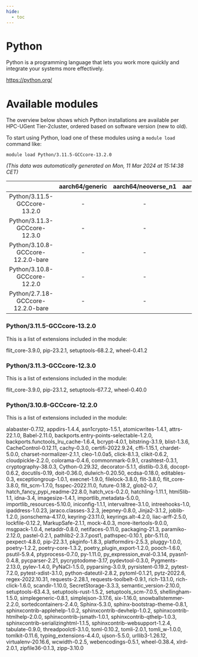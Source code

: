 ```yaml
---
hide:
  - toc
---
```


Python
======


Python is a programming language that lets you work more quickly and integrate your systems more effectively.

https://python.org/
# Available modules


The overview below shows which Python installations are available per HPC-UGent Tier-2cluster, ordered based on software version (new to old).

To start using Python, load one of these modules using a `module load` command like:

```shell
module load Python/3.11.5-GCCcore-13.2.0
```

*(This data was automatically generated on Mon, 11 Mar 2024 at 15:14:38 CET)*  

| |aarch64/generic|aarch64/neoverse_n1|aarch64/neoverse_v1|x86_64/generic|x86_64/amd/zen2|x86_64/amd/zen3|x86_64/intel/haswell|x86_64/intel/skylake_avx512|
| :---: | :---: | :---: | :---: | :---: | :---: | :---: | :---: | :---: |
|Python/3.11.5-GCCcore-13.2.0|-|-|-|-|-|-|-|-|
|Python/3.11.3-GCCcore-12.3.0|-|-|-|-|-|-|-|-|
|Python/3.10.8-GCCcore-12.2.0-bare|-|-|-|-|-|-|-|-|
|Python/3.10.8-GCCcore-12.2.0|-|-|-|-|-|-|-|-|
|Python/2.7.18-GCCcore-12.2.0-bare|-|-|-|-|-|-|-|-|


### Python/3.11.5-GCCcore-13.2.0

This is a list of extensions included in the module:

flit_core-3.9.0, pip-23.2.1, setuptools-68.2.2, wheel-0.41.2

### Python/3.11.3-GCCcore-12.3.0

This is a list of extensions included in the module:

flit_core-3.9.0, pip-23.1.2, setuptools-67.7.2, wheel-0.40.0

### Python/3.10.8-GCCcore-12.2.0

This is a list of extensions included in the module:

alabaster-0.7.12, appdirs-1.4.4, asn1crypto-1.5.1, atomicwrites-1.4.1, attrs-22.1.0, Babel-2.11.0, backports.entry-points-selectable-1.2.0, backports.functools_lru_cache-1.6.4, bcrypt-4.0.1, bitstring-3.1.9, blist-1.3.6, CacheControl-0.12.11, cachy-0.3.0, certifi-2022.9.24, cffi-1.15.1, chardet-5.0.0, charset-normalizer-2.1.1, cleo-1.0.0a5, click-8.1.3, clikit-0.6.2, cloudpickle-2.2.0, colorama-0.4.6, commonmark-0.9.1, crashtest-0.3.1, cryptography-38.0.3, Cython-0.29.32, decorator-5.1.1, distlib-0.3.6, docopt-0.6.2, docutils-0.19, doit-0.36.0, dulwich-0.20.50, ecdsa-0.18.0, editables-0.3, exceptiongroup-1.0.1, execnet-1.9.0, filelock-3.8.0, flit-3.8.0, flit_core-3.8.0, flit_scm-1.7.0, fsspec-2022.11.0, future-0.18.2, glob2-0.7, hatch_fancy_pypi_readme-22.8.0, hatch_vcs-0.2.0, hatchling-1.11.1, html5lib-1.1, idna-3.4, imagesize-1.4.1, importlib_metadata-5.0.0, importlib_resources-5.10.0, iniconfig-1.1.1, intervaltree-3.1.0, intreehooks-1.0, ipaddress-1.0.23, jaraco.classes-3.2.3, jeepney-0.8.0, Jinja2-3.1.2, joblib-1.2.0, jsonschema-4.17.0, keyring-23.11.0, keyrings.alt-4.2.0, liac-arff-2.5.0, lockfile-0.12.2, MarkupSafe-2.1.1, mock-4.0.3, more-itertools-9.0.0, msgpack-1.0.4, netaddr-0.8.0, netifaces-0.11.0, packaging-21.3, paramiko-2.12.0, pastel-0.2.1, pathlib2-2.3.7.post1, pathspec-0.10.1, pbr-5.11.0, pexpect-4.8.0, pip-22.3.1, pkginfo-1.8.3, platformdirs-2.5.3, pluggy-1.0.0, poetry-1.2.2, poetry-core-1.3.2, poetry_plugin_export-1.2.0, pooch-1.6.0, psutil-5.9.4, ptyprocess-0.7.0, py-1.11.0, py_expression_eval-0.3.14, pyasn1-0.4.8, pycparser-2.21, pycryptodome-3.17, pydevtool-0.3.0, Pygments-2.13.0, pylev-1.4.0, PyNaCl-1.5.0, pyparsing-3.0.9, pyrsistent-0.19.2, pytest-7.2.0, pytest-xdist-3.1.0, python-dateutil-2.8.2, pytoml-0.1.21, pytz-2022.6, regex-2022.10.31, requests-2.28.1, requests-toolbelt-0.9.1, rich-13.1.0, rich-click-1.6.0, scandir-1.10.0, SecretStorage-3.3.3, semantic_version-2.10.0, setuptools-63.4.3, setuptools-rust-1.5.2, setuptools_scm-7.0.5, shellingham-1.5.0, simplegeneric-0.8.1, simplejson-3.17.6, six-1.16.0, snowballstemmer-2.2.0, sortedcontainers-2.4.0, Sphinx-5.3.0, sphinx-bootstrap-theme-0.8.1, sphinxcontrib-applehelp-1.0.2, sphinxcontrib-devhelp-1.0.2, sphinxcontrib-htmlhelp-2.0.0, sphinxcontrib-jsmath-1.0.1, sphinxcontrib-qthelp-1.0.3, sphinxcontrib-serializinghtml-1.1.5, sphinxcontrib-websupport-1.2.4, tabulate-0.9.0, threadpoolctl-3.1.0, toml-0.10.2, tomli-2.0.1, tomli_w-1.0.0, tomlkit-0.11.6, typing_extensions-4.4.0, ujson-5.5.0, urllib3-1.26.12, virtualenv-20.16.6, wcwidth-0.2.5, webencodings-0.5.1, wheel-0.38.4, xlrd-2.0.1, zipfile36-0.1.3, zipp-3.10.0